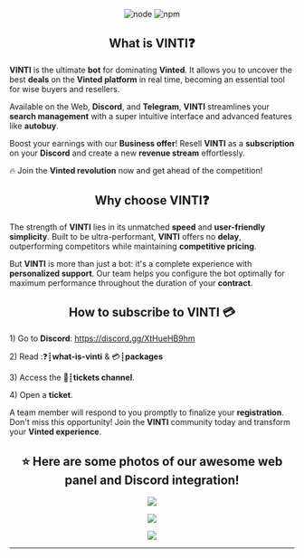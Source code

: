 <p align="center">
  <img alt="node" src="https://img.shields.io/node/v/discord.js?style=for-the-badge">
  <img alt="npm" src="https://img.shields.io/npm/v/discord.js?label=Discord.js&style=for-the-badge">
</p>

<h2 align="center">What is <strong>VINTI</strong>❓</h2>

<p><strong>VINTI</strong> is the ultimate <strong>bot</strong> for dominating <strong>Vinted</strong>. It allows you to uncover the best <strong>deals</strong> on the <strong>Vinted platform</strong> in real time, becoming an essential tool for wise buyers and resellers.</p>

<p>Available on the Web, <strong>Discord</strong>, and <strong>Telegram</strong>, <strong>VINTI</strong> streamlines your <strong>search management</strong> with a super intuitive interface and advanced features like <strong>autobuy</strong>.</p>

<p>Boost your earnings with our <strong>Business offer</strong>! Resell <strong>VINTI</strong> as a <strong>subscription</strong> on your <strong>Discord</strong> and create a new <strong>revenue stream</strong> effortlessly.</p>

<p>🔥 Join the <strong>Vinted revolution</strong> now and get ahead of the competition!</p>

<h2 align="center">Why choose <strong>VINTI</strong>❓</h2>
<p>The strength of <strong>VINTI</strong> lies in its unmatched <strong>speed</strong> and <strong>user-friendly simplicity</strong>. Built to be ultra-performant, <strong>VINTI</strong> offers no <strong>delay</strong>, outperforming competitors while maintaining <strong>competitive pricing</strong>.</p>

<p>But <strong>VINTI</strong> is more than just a bot: it's a complete experience with <strong>personalized support</strong>. Our team helps you configure the bot optimally for maximum performance throughout the duration of your <strong>contract</strong>.</p>

<h2 align="center">How to subscribe to <strong>VINTI</strong> 💳</h2>
<p>1) Go to <strong>Discord</strong>: <a href="https://discord.gg/XtHueHB9hm">https://discord.gg/XtHueHB9hm</a></p>
<p>2) Read :❓┋<strong>what-is-vinti</strong> & 💳┋<strong>packages</strong></p>
<p>3) Access the 📩┋<strong>tickets channel</strong>.</p>
<p>4) Open a <strong>ticket</strong>.</p>

<p>A team member will respond to you promptly to finalize your <strong>registration</strong>. Don't miss this opportunity! Join the <strong>VINTI</strong> community today and transform your <strong>Vinted experience</strong>.</p>

<h2 align="center">⭐ Here are some photos of our awesome <strong>web panel</strong> and <strong>Discord integration</strong>!</h2>

<p align="center">
  <img align="center" src="https://cdn.discordapp.com/attachments/1162776152084066365/1342278921604825150/Panel.png?ex=67b90e29&is=67b7bca9&hm=f8e0b4a060f21fe80fec9a405ef6ba43d8fca98eab3bfb8c5d60a0a06eda88a7&"></img>
</p>
<p align="center">
  <img align="center" src="https://cdn.discordapp.com/attachments/1162776152084066365/1342278922125185034/Searchs.png?ex=67b90e29&is=67b7bca9&hm=0ecedd51d32641e8d14ffdcdbe0ebbfd98133264325684a536f56475474a30e6&"></img>
</p>
<p align="center">
  <img align="center" src="https://cdn.discordapp.com/attachments/1162776152084066365/1342279144523960330/Discord.png?ex=67b90e5e&is=67b7bcde&hm=4ff83ec92b01df74bf68a89f8d0d2b0048c83bdef64a786cbe2e0ea371f9b72b&"></img>
</p>
<hr>


<br>
